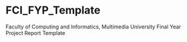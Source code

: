 # FCI_FYP_Template
Faculty of Computing and Informatics, Multimedia University Final Year Project Report Template
